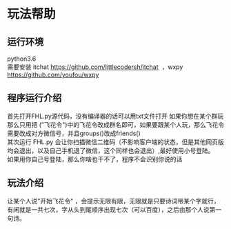 玩法帮助
=====
## 运行环境
python3.6<br>
需要安装 itchat https://github.com/littlecodersh/itchat  ，wxpy https://github.com/youfou/wxpy  
## 程序运行介绍
首先打开FHL.py源代码，没有编译器的话可以用txt文件打开
如果你想在某个群玩那么只用把 ("飞花令")中的飞花令改成群名即可，如果要跟某个人玩，那么飞花令需要改成对方微信号，并且groups()改成friends()<br>
其次运行 FHL.py 会让你扫描微信二维码（不影响客户端的状态，但是其他网页版均会退出，以及自己手机退了微信，这个同样也会退出）,最好使用小号登陆。<br>
如果用你自己号登陆，那么你啥也干不了，程序不会识别你说的话<br>
## 玩法介绍
让某个人说"开始飞花令" ，会提示无限有限，无限就是只要诗词带某个字就行，有闲就是一共七次，字从头到尾顺序出现七次（可以百度），之后由那个人说第一句诗。<br>
